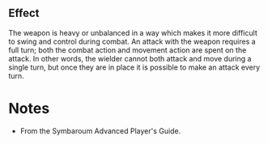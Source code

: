 ## Effect
The weapon is heavy or unbalanced in a way which makes it more difficult to swing and control during combat. An attack with the weapon requires a full turn; both the combat action and movement action are spent on the attack. In other words, the wielder cannot both attack and move during a single turn, but once they are in place it is possible to make an attack every turn.
# Notes
* From the Symbaroum Advanced Player's Guide.